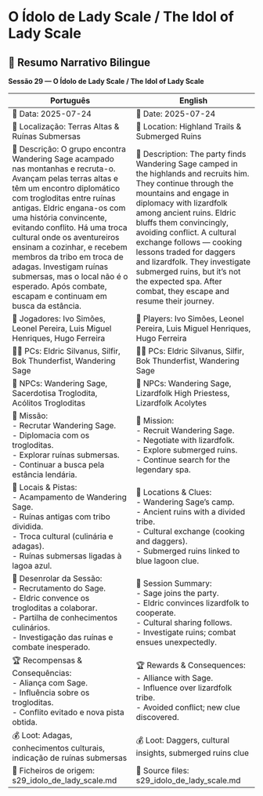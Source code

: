 # O Ídolo de Lady Scale / The Idol of Lady Scale

## 📜 Resumo Narrativo Bilingue  
**Sessão 29 — O Ídolo de Lady Scale / The Idol of Lady Scale**

| Português | English |
|-----------|---------|
| 📅 Data: 2025-07-24 | 📅 Date: 2025-07-24 |
| 📍 Localização: Terras Altas & Ruínas Submersas | 📍 Location: Highland Trails & Submerged Ruins |
| 📝 Descrição: O grupo encontra Wandering Sage acampado nas montanhas e recruta-o. Avançam pelas terras altas e têm um encontro diplomático com trogloditas entre ruínas antigas. Eldric engana-os com uma história convincente, evitando conflito. Há uma troca cultural onde os aventureiros ensinam a cozinhar, e recebem membros da tribo em troca de adagas. Investigam ruínas submersas, mas o local não é o esperado. Após combate, escapam e continuam em busca da estância. | 📝 Description: The party finds Wandering Sage camped in the highlands and recruits him. They continue through the mountains and engage in diplomacy with lizardfolk among ancient ruins. Eldric bluffs them convincingly, avoiding conflict. A cultural exchange follows — cooking lessons traded for daggers and lizardfolk. They investigate submerged ruins, but it’s not the expected spa. After combat, they escape and resume their journey. |
| 🎲 Jogadores: Ivo Simões, Leonel Pereira, Luis Miguel Henriques, Hugo Ferreira | 🎲 Players: Ivo Simões, Leonel Pereira, Luis Miguel Henriques, Hugo Ferreira |
| 🧙‍♂️ PCs: Eldric Silvanus, Silfir, Bok Thunderfist, Wandering Sage | 🧙‍♂️ PCs: Eldric Silvanus, Silfir, Bok Thunderfist, Wandering Sage |
| 👥 NPCs: Wandering Sage, Sacerdotisa Troglodita, Acólitos Trogloditas | 👥 NPCs: Wandering Sage, Lizardfolk High Priestess, Lizardfolk Acolytes |
| 🎯 Missão: <br>- Recrutar Wandering Sage.<br>- Diplomacia com os trogloditas.<br>- Explorar ruínas submersas.<br>- Continuar a busca pela estância lendária. | 🎯 Mission: <br>- Recruit Wandering Sage.<br>- Negotiate with lizardfolk.<br>- Explore submerged ruins.<br>- Continue search for the legendary spa. |
| 📌 Locais & Pistas: <br>- Acampamento de Wandering Sage.<br>- Ruínas antigas com tribo dividida.<br>- Troca cultural (culinária e adagas).<br>- Ruínas submersas ligadas à lagoa azul. | 📌 Locations & Clues: <br>- Wandering Sage’s camp.<br>- Ancient ruins with a divided tribe.<br>- Cultural exchange (cooking and daggers).<br>- Submerged ruins linked to blue lagoon clue. |
| 📜 Desenrolar da Sessão: <br>- Recrutamento do Sage.<br>- Eldric convence os trogloditas a colaborar.<br>- Partilha de conhecimentos culinários.<br>- Investigação das ruínas e combate inesperado. | 📜 Session Summary: <br>- Sage joins the party.<br>- Eldric convinces lizardfolk to cooperate.<br>- Cultural sharing follows.<br>- Investigate ruins; combat ensues unexpectedly. |
| 🏆 Recompensas & Consequências: <br>- Aliança com Sage.<br>- Influência sobre os trogloditas.<br>- Conflito evitado e nova pista obtida. | 🏆 Rewards & Consequences: <br>- Alliance with Sage.<br>- Influence over lizardfolk tribe.<br>- Avoided conflict; new clue discovered. |
| 💰 Loot: Adagas, conhecimentos culturais, indicação de ruínas submersas | 💰 Loot: Daggers, cultural insights, submerged ruins clue |
| 📂 Ficheiros de origem: s29_idolo_de_lady_scale.md | 📂 Source files: s29_idolo_de_lady_scale.md |


